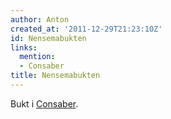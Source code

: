 ```yaml
---
author: Anton
created_at: '2011-12-29T21:23:10Z'
id: Nensemabukten
links:
  mention:
  - Consaber
title: Nensemabukten
---
```


Bukt i [Consaber].

  [Consaber]: Consaber
